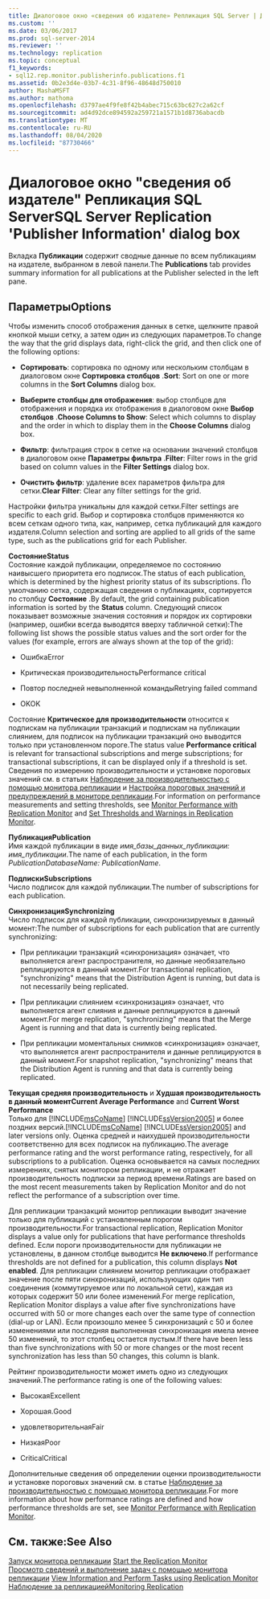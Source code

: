 ```yaml
---
title: Диалоговое окно «сведения об издателе» Репликация SQL Server | Документация Майкрософт
ms.custom: ''
ms.date: 03/06/2017
ms.prod: sql-server-2014
ms.reviewer: ''
ms.technology: replication
ms.topic: conceptual
f1_keywords:
- sql12.rep.monitor.publisherinfo.publications.f1
ms.assetid: 0b2e3d4e-03b7-4c31-8f96-48648d750010
author: MashaMSFT
ms.author: mathoma
ms.openlocfilehash: d3797ae4f9fe8f42b4abec715c63bc627c2a62cf
ms.sourcegitcommit: ad4d92dce894592a259721a1571b1d8736abacdb
ms.translationtype: MT
ms.contentlocale: ru-RU
ms.lasthandoff: 08/04/2020
ms.locfileid: "87730466"
---
```

# <a name="sql-server-replication-publisher-information-dialog-box"></a><span data-ttu-id="c058b-102">Диалоговое окно "сведения об издателе" Репликация SQL Server</span><span class="sxs-lookup"><span data-stu-id="c058b-102">SQL Server Replication 'Publisher Information' dialog box</span></span>
  <span data-ttu-id="c058b-103">Вкладка **Публикации** содержит сводные данные по всем публикациям на издателе, выбранном в левой панели.</span><span class="sxs-lookup"><span data-stu-id="c058b-103">The **Publications** tab provides summary information for all publications at the Publisher selected in the left pane.</span></span>  
  
## <a name="options"></a><span data-ttu-id="c058b-104">Параметры</span><span class="sxs-lookup"><span data-stu-id="c058b-104">Options</span></span>  
 <span data-ttu-id="c058b-105">Чтобы изменить способ отображения данных в сетке, щелкните правой кнопкой мыши сетку, а затем один из следующих параметров.</span><span class="sxs-lookup"><span data-stu-id="c058b-105">To change the way that the grid displays data, right-click the grid, and then click one of the following options:</span></span>  
  
-   <span data-ttu-id="c058b-106">**Сортировать**: сортировка по одному или нескольким столбцам в диалоговом окне **Сортировка столбцов** .</span><span class="sxs-lookup"><span data-stu-id="c058b-106">**Sort**: Sort on one or more columns in the **Sort Columns** dialog box.</span></span>  
  
-   <span data-ttu-id="c058b-107">**Выберите столбцы для отображения**: выбор столбцов для отображения и порядка их отображения в диалоговом окне **Выбор столбцов** .</span><span class="sxs-lookup"><span data-stu-id="c058b-107">**Choose Columns to Show**: Select which columns to display and the order in which to display them in the **Choose Columns** dialog box.</span></span>  
  
-   <span data-ttu-id="c058b-108">**Фильтр**: фильтрация строк в сетке на основании значений столбцов в диалоговом окне **Параметры фильтра** .</span><span class="sxs-lookup"><span data-stu-id="c058b-108">**Filter**: Filter rows in the grid based on column values in the **Filter Settings** dialog box.</span></span>  
  
-   <span data-ttu-id="c058b-109">**Очистить фильтр**: удаление всех параметров фильтра для сетки.</span><span class="sxs-lookup"><span data-stu-id="c058b-109">**Clear Filter**: Clear any filter settings for the grid.</span></span>  
  
 <span data-ttu-id="c058b-110">Настройки фильтра уникальны для каждой сетки.</span><span class="sxs-lookup"><span data-stu-id="c058b-110">Filter settings are specific to each grid.</span></span> <span data-ttu-id="c058b-111">Выбор и сортировка столбцов применяются ко всем сеткам одного типа, как, например, сетка публикаций для каждого издателя.</span><span class="sxs-lookup"><span data-stu-id="c058b-111">Column selection and sorting are applied to all grids of the same type, such as the publications grid for each Publisher.</span></span>  
  
 <span data-ttu-id="c058b-112">**Состояние**</span><span class="sxs-lookup"><span data-stu-id="c058b-112">**Status**</span></span>  
 <span data-ttu-id="c058b-113">Состояние каждой публикации, определяемое по состоянию наивысшего приоритета его подписок.</span><span class="sxs-lookup"><span data-stu-id="c058b-113">The status of each publication, which is determined by the highest priority status of its subscriptions.</span></span> <span data-ttu-id="c058b-114">По умолчанию сетка, содержащая сведения о публикациях, сортируется по столбцу **Состояние** .</span><span class="sxs-lookup"><span data-stu-id="c058b-114">By default, the grid containing publication information is sorted by the **Status** column.</span></span> <span data-ttu-id="c058b-115">Следующий список показывает возможные значения состояния и порядок их сортировки (например, ошибки всегда выводятся вверху табличной сетки):</span><span class="sxs-lookup"><span data-stu-id="c058b-115">The following list shows the possible status values and the sort order for the values (for example, errors are always shown at the top of the grid):</span></span>  
  
-   <span data-ttu-id="c058b-116">Ошибка</span><span class="sxs-lookup"><span data-stu-id="c058b-116">Error</span></span>  
  
-   <span data-ttu-id="c058b-117">Критическая производительность</span><span class="sxs-lookup"><span data-stu-id="c058b-117">Performance critical</span></span>  
  
-   <span data-ttu-id="c058b-118">Повтор последней невыполненной команды</span><span class="sxs-lookup"><span data-stu-id="c058b-118">Retrying failed command</span></span>  
  
-   <span data-ttu-id="c058b-119">OK</span><span class="sxs-lookup"><span data-stu-id="c058b-119">OK</span></span>  
  
 <span data-ttu-id="c058b-120">Состояние **Критическое для производительности** относится к подпискам на публикации транзакций и подпискам на публикации слиянием, для подписок на публикации транзакций оно выводится только при установленном пороге.</span><span class="sxs-lookup"><span data-stu-id="c058b-120">The status value **Performance critical** is relevant for transactional subscriptions and merge subscriptions; for transactional subscriptions, it can be displayed only if a threshold is set.</span></span> <span data-ttu-id="c058b-121">Сведения по измерению производительности и установке пороговых значений см. в статьях [Наблюдение за производительностью с помощью монитора репликации](monitor/monitor-performance-with-replication-monitor.md) и [Настройка пороговых значений и предупреждений в мониторе репликации](monitor/set-thresholds-and-warnings-in-replication-monitor.md).</span><span class="sxs-lookup"><span data-stu-id="c058b-121">For information on performance measurements and setting thresholds, see [Monitor Performance with Replication Monitor](monitor/monitor-performance-with-replication-monitor.md) and [Set Thresholds and Warnings in Replication Monitor](monitor/set-thresholds-and-warnings-in-replication-monitor.md).</span></span>  
  
 <span data-ttu-id="c058b-122">**Публикация**</span><span class="sxs-lookup"><span data-stu-id="c058b-122">**Publication**</span></span>  
 <span data-ttu-id="c058b-123">Имя каждой публикации в виде *имя_базы_данных_публикации: имя_публикации*.</span><span class="sxs-lookup"><span data-stu-id="c058b-123">The name of each publication, in the form *PublicationDatabaseName: PublicationName*.</span></span>  
  
 <span data-ttu-id="c058b-124">**Подписки**</span><span class="sxs-lookup"><span data-stu-id="c058b-124">**Subscriptions**</span></span>  
 <span data-ttu-id="c058b-125">Число подписок для каждой публикации.</span><span class="sxs-lookup"><span data-stu-id="c058b-125">The number of subscriptions for each publication.</span></span>  
  
 <span data-ttu-id="c058b-126">**Синхронизация**</span><span class="sxs-lookup"><span data-stu-id="c058b-126">**Synchronizing**</span></span>  
 <span data-ttu-id="c058b-127">Число подписок для каждой публикации, синхронизируемых в данный момент:</span><span class="sxs-lookup"><span data-stu-id="c058b-127">The number of subscriptions for each publication that are currently synchronizing:</span></span>  
  
-   <span data-ttu-id="c058b-128">При репликации транзакций «синхронизация» означает, что выполняется агент распространителя, но данные необязательно реплицируются в данный момент.</span><span class="sxs-lookup"><span data-stu-id="c058b-128">For transactional replication, "synchronizing" means that the Distribution Agent is running, but data is not necessarily being replicated.</span></span>  
  
-   <span data-ttu-id="c058b-129">При репликации слиянием «синхронизация» означает, что выполняется агент слияния и данные реплицируются в данный момент.</span><span class="sxs-lookup"><span data-stu-id="c058b-129">For merge replication, "synchronizing" means that the Merge Agent is running and that data is currently being replicated.</span></span>  
  
-   <span data-ttu-id="c058b-130">При репликации моментальных снимков «синхронизация» означает, что выполняется агент распространителя и данные реплицируются в данный момент.</span><span class="sxs-lookup"><span data-stu-id="c058b-130">For snapshot replication, "synchronizing" means that the Distribution Agent is running and that data is currently being replicated.</span></span>  
  
 <span data-ttu-id="c058b-131">**Текущая средняя производительность** и **Худшая производительность в данный момент**</span><span class="sxs-lookup"><span data-stu-id="c058b-131">**Current Average Performance** and **Current Worst Performance**</span></span>  
 <span data-ttu-id="c058b-132">Только для [!INCLUDE[msCoName](../../includes/msconame-md.md)] [!INCLUDE[ssVersion2005](../../includes/ssversion2005-md.md)] и более поздних версий.</span><span class="sxs-lookup"><span data-stu-id="c058b-132">[!INCLUDE[msCoName](../../includes/msconame-md.md)] [!INCLUDE[ssVersion2005](../../includes/ssversion2005-md.md)] and later versions only.</span></span> <span data-ttu-id="c058b-133">Оценка средней и наихудшей производительности соответственно для всех подписок на публикацию.</span><span class="sxs-lookup"><span data-stu-id="c058b-133">The average performance rating and the worst performance rating, respectively, for all subscriptions to a publication.</span></span> <span data-ttu-id="c058b-134">Оценка основывается на самых последних измерениях, снятых монитором репликации, и не отражает производительность подписки за период времени.</span><span class="sxs-lookup"><span data-stu-id="c058b-134">Ratings are based on the most recent measurements taken by Replication Monitor and do not reflect the performance of a subscription over time.</span></span>  
  
 <span data-ttu-id="c058b-135">Для репликации транзакций монитор репликации выводит значение только для публикаций с установленным порогом производительности.</span><span class="sxs-lookup"><span data-stu-id="c058b-135">For transactional replication, Replication Monitor displays a value only for publications that have performance thresholds defined.</span></span> <span data-ttu-id="c058b-136">Если пороги производительности для публикации не установлены, в данном столбце выводится **Не включено**.</span><span class="sxs-lookup"><span data-stu-id="c058b-136">If performance thresholds are not defined for a publication, this column displays **Not enabled**.</span></span> <span data-ttu-id="c058b-137">Для репликации слиянием монитор репликации отображает значение после пяти синхронизаций, использующих один тип соединения (коммутируемое или по локальной сети), каждая из которых содержит 50 или более изменений.</span><span class="sxs-lookup"><span data-stu-id="c058b-137">For merge replication, Replication Monitor displays a value after five synchronizations have occurred with 50 or more changes each over the same type of connection (dial-up or LAN).</span></span> <span data-ttu-id="c058b-138">Если произошло менее 5 синхронизаций с 50 и более изменениями или последняя выполненная синхронизация имела менее 50 изменений, то этот столбец остается пустым.</span><span class="sxs-lookup"><span data-stu-id="c058b-138">If there have been less than five synchronizations with 50 or more changes or the most recent synchronization has less than 50 changes, this column is blank.</span></span>  
  
 <span data-ttu-id="c058b-139">Рейтинг производительности может иметь одно из следующих значений.</span><span class="sxs-lookup"><span data-stu-id="c058b-139">The performance rating is one of the following values:</span></span>  
  
-   <span data-ttu-id="c058b-140">Высокая</span><span class="sxs-lookup"><span data-stu-id="c058b-140">Excellent</span></span>  
  
-   <span data-ttu-id="c058b-141">Хорошая.</span><span class="sxs-lookup"><span data-stu-id="c058b-141">Good</span></span>  
  
-   <span data-ttu-id="c058b-142">удовлетворительная</span><span class="sxs-lookup"><span data-stu-id="c058b-142">Fair</span></span>  
  
-   <span data-ttu-id="c058b-143">Низкая</span><span class="sxs-lookup"><span data-stu-id="c058b-143">Poor</span></span>  
  
-   <span data-ttu-id="c058b-144">Critical</span><span class="sxs-lookup"><span data-stu-id="c058b-144">Critical</span></span>  
  
 <span data-ttu-id="c058b-145">Дополнительные сведения об определении оценки производительности и установке пороговых значений см. в статье [Наблюдение за производительностью с помощью монитора репликации](monitor/monitor-performance-with-replication-monitor.md).</span><span class="sxs-lookup"><span data-stu-id="c058b-145">For more information about how performance ratings are defined and how performance thresholds are set, see [Monitor Performance with Replication Monitor](monitor/monitor-performance-with-replication-monitor.md).</span></span>  
  
## <a name="see-also"></a><span data-ttu-id="c058b-146">См. также:</span><span class="sxs-lookup"><span data-stu-id="c058b-146">See Also</span></span>  
 <span data-ttu-id="c058b-147">[Запуск монитора репликации](monitor/start-the-replication-monitor.md) </span><span class="sxs-lookup"><span data-stu-id="c058b-147">[Start the Replication Monitor](monitor/start-the-replication-monitor.md) </span></span>  
 <span data-ttu-id="c058b-148">[Просмотр сведений и выполнение задач с помощью монитора репликации](monitor/view-information-and-perform-tasks-replication-monitor.md) </span><span class="sxs-lookup"><span data-stu-id="c058b-148">[View Information and Perform Tasks using Replication Monitor](monitor/view-information-and-perform-tasks-replication-monitor.md) </span></span>  
 [<span data-ttu-id="c058b-149">Наблюдение за репликацией</span><span class="sxs-lookup"><span data-stu-id="c058b-149">Monitoring Replication</span></span>](monitoring-replication.md)  
  
  
